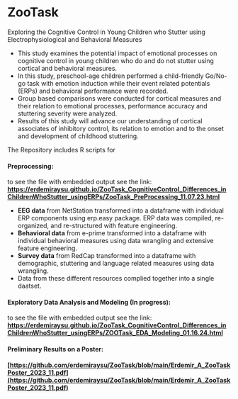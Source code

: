 # ZooTask
Exploring the Cognitive Control in Young Children who Stutter using Electrophysiological and Behavioral Measures

* This study examines the potential impact of emotional processes on cognitive control in young children who do and do not stutter using cortical and behavioral measures.
*  In this study, preschool-age children performed a child-friendly Go/No-go task with emotion induction while their event related potentials (ERPs) and behavioral performance were recorded.
*  Group based comparisons were conducted for cortical measures and their relation to emotional processes, performance accuracy and stuttering severity were analyzed.
*  Results of this study will advance our understanding of cortical associates of inhibitory control, its relation to emotion and to the onset and development of childhood stuttering.

The Repository includes R scripts for

#### Preprocessing: 
to see the file with embedded output see the link: **https://erdemiraysu.github.io/ZooTask_CognitiveControl_Differences_inChildrenWhoStutter_usingERPs/ZooTask_PreProcessing_11.07.23.html**
- **EEG data** from NetStation transformed into a dataframe with individual ERP components using erp.easy package. ERP data was compiled, re-organized, and re-structured with feature engineering. 
- **Behavioral data** from e-prime transformed into a dataframe with individual behavioral measures using data wrangling and extensive feature engineering.
- **Survey data** from RedCap transformed into a dataframe with demographic, stuttering and language related measures using data wrangling.
- Data from these different resources complied together into a single daatset.

#### Exploratory Data Analysis and Modeling (In progress):
to see the file with embedded output see the link:  **https://erdemiraysu.github.io/ZooTask_CognitiveControl_Differences_inChildrenWhoStutter_usingERPs/ZOOTask_EDA_Modeling_01.16.24.html**

#### Preliminary Results on a Poster:
**[https://github.com/erdemiraysu/ZooTask/blob/main/Erdemir_A_ZooTaskPoster_2023_11.pdf](https://github.com/erdemiraysu/ZooTask/blob/main/Erdemir_A_ZooTaskPoster_2023_11.pdf)**
